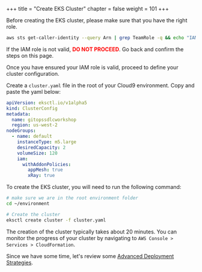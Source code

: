 +++
title = "Create EKS Cluster"
chapter = false
weight = 101
+++

Before creating the EKS cluster, please make sure that you have the right role.

```sh
aws sts get-caller-identity --query Arn | grep TeamRole -q && echo "IAM role valid" || echo "IAM role NOT valid"
```

If the IAM role is not valid, <span style="color: red;">**DO NOT PROCEED**</span>. Go back and confirm the steps on this page.

Once you have ensured your IAM role is valid, proceed to define your cluster configuration.

Create a `cluster.yaml` file in the root of your Cloud9 environment. Copy and paste the yaml below:

```yaml
apiVersion: eksctl.io/v1alpha5
kind: ClusterConfig
metadata:
  name: gitopssdlcworkshop
  region: us-west-2
nodeGroups:
  - name: default
    instanceType: m5.large
    desiredCapacity: 2
    volumeSize: 120
    iam:
      withAddonPolicies:
        appMesh: true
        xRay: true
```

To create the EKS cluster, you will need to run the following command:

```bash
# make sure we are in the root environment folder
cd ~/environment

# Create the cluster
eksctl create cluster -f cluster.yaml
```

The creation of the cluster typically takes about 20 minutes. You can monitor the progress of your cluster by navigating to `AWS Console > Services > CloudFormation`.

Since we have some time, let's review some [Advanced Deployment Strategies](/50_workshop_5_accelerating_sdlc/15_deployment_strategies.html).
